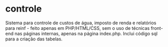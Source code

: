 # controle
Sistema para controle de custos de água, imposto de renda e relatórios para reinf - feito apenas em PHP/HTML/CSS, sem o uso de técnicas front-end nas páginas internas, apenas na página index.php. Inclui código sql para a criação das tabelas.
